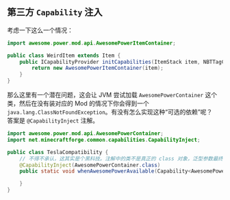 ## 第三方 `Capability` 注入

考虑一下这么一个情况：

```java
import awesome.power.mod.api.AwesomePowerItemContainer;

public class WeirdItem extends Item {
    public ICapabilityProvider initCapabilities(ItemStack item, NBTTagCompound data) {
        return new AwesomePowerItemContainer(item);
    }
}
```

那么这里有一个潜在问题，这会让 JVM 尝试加载 `AwesomePowerContainer` 这个类，然后在没有装对应的 Mod 的情况下你会得到一个 `java.lang.ClassNotFoundException`。有没有怎么实现这种“可选的依赖”呢？  
答案是 `@CapabilityInject` 注解。

```java
import awesome.power.mod.api.AwesomePowerContainer;
import net.minecraftforge.common.capabilities.CapabilityInject;

public class TeslaCompatibility {
    // 不得不承认，这其实是个黑科技。注解中的类不是真正的 class 对象，泛型参数最终也会被擦除……
    @CapabilityInject(AwesomePowerContainer.class)
    public static void whenAwesomePowerAvailable(Capability<AwesomePowerContainer> cap) {

    }
}
```

